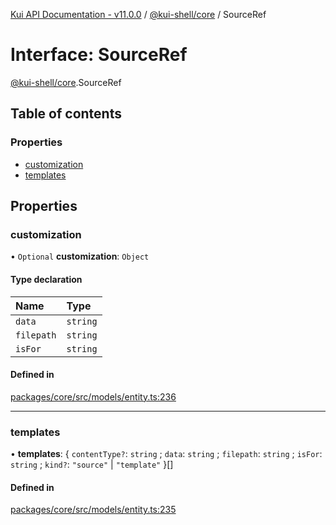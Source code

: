 [Kui API Documentation - v11.0.0](../README.md) / [@kui-shell/core](../modules/kui_shell_core.md) / SourceRef

# Interface: SourceRef

[@kui-shell/core](../modules/kui_shell_core.md).SourceRef

## Table of contents

### Properties

- [customization](kui_shell_core.SourceRef.md#customization)
- [templates](kui_shell_core.SourceRef.md#templates)

## Properties

### customization

• `Optional` **customization**: `Object`

#### Type declaration

| Name       | Type     |
| :--------- | :------- |
| `data`     | `string` |
| `filepath` | `string` |
| `isFor`    | `string` |

#### Defined in

[packages/core/src/models/entity.ts:236](https://github.com/kubernetes-sigs/kui/blob/kui/packages/core/src/models/entity.ts#L236)

---

### templates

• **templates**: { `contentType?`: `string` ; `data`: `string` ; `filepath`: `string` ; `isFor`: `string` ; `kind?`: `"source"` \| `"template"` }[]

#### Defined in

[packages/core/src/models/entity.ts:235](https://github.com/kubernetes-sigs/kui/blob/kui/packages/core/src/models/entity.ts#L235)
